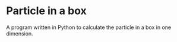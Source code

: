 Particle in a box
=================

A program written in Python to calculate the particle in a box in one
dimension.
